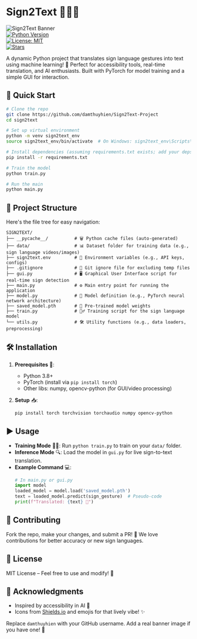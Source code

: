 # Sign2Text 🚀🤟📝

![Sign2Text Banner](https://img.shields.io/badge/Sign2Text-Sign%20Language%20to%20Text-blueviolet?style=for-the-badge&logo=python)  
[![Python Version](https://img.shields.io/badge/Python-3.8%2B-brightgreen.svg?style=flat&logo=python)](https://www.python.org/)  
[![License: MIT](https://img.shields.io/badge/License-MIT-yellow.svg?style=flat)](https://opensource.org/licenses/MIT)  
[![Stars](https://img.shields.io/github/stars/yourusername/sign2text?style=social)](https://github.com/yourusername/sign2text)  

A dynamic Python project that translates sign language gestures into text using machine learning! 🌟 Perfect for accessibility tools, real-time translation, and AI enthusiasts. Built with PyTorch for model training and a simple GUI for interaction.  

## 🚀 Quick Start  

```bash
# Clone the repo  
git clone https://github.com/damthuyhien/Sign2Text-Project  
cd sign2text  

# Set up virtual environment  
python -m venv sign2text_env  
source sign2text_env/bin/activate  # On Windows: sign2text_env\Scripts\activate  

# Install dependencies (assuming requirements.txt exists; add your deps like torch, etc.)  
pip install -r requirements.txt  

# Train the model  
python train.py  

# Run the main
python main.py  
```  

## 📂 Project Structure  

Here's the file tree for easy navigation:  

```  
SIGN2TEXT/  
├── __pycache__/          # 🗑️ Python cache files (auto-generated)  
├── data/                 # 📊 Dataset folder for training data (e.g., sign language videos/images)  
├── sign2text.env         # 🔑 Environment variables (e.g., API keys, configs)  
├── .gitignore            # 🚫 Git ignore file for excluding temp files  
├── gui.py                # 🖥️ Graphical User Interface script for real-time sign detection  
├── main.py               # ⚙️ Main entry point for running the application  
├── model.py              # 🤖 Model definition (e.g., PyTorch neural network architecture)  
├── saved_model.pth       # 💾 Pre-trained model weights  
├── train.py              # 🏋️‍♂️ Training script for the sign language model  
└── utils.py              # 🛠️ Utility functions (e.g., data loaders, preprocessing)  
```  

## 🛠️ Installation  

1. **Prerequisites** 🔧:  
   - Python 3.8+  
   - PyTorch (install via `pip install torch`)  
   - Other libs: numpy, opencv-python (for GUI/video processing)  

2. **Setup** 📥:  
   ```bash
   pip install torch torchvision torchaudio numpy opencv-python  
   ```  

## ▶️ Usage  

- **Training Mode** 🏃‍♂️: Run `python train.py` to train on your `data/` folder.  
- **Inference Mode** 🔍: Load the model in `gui.py` for live sign-to-text translation.  
- **Example Command** 💻:  
  ```python
  # In main.py or gui.py  
  import model  
  loaded_model = model.load('saved_model.pth')  
  text = loaded_model.predict(sign_gesture)  # Pseudo-code  
  print(f"Translated: {text} 🎉")  
  ```  

## 🤝 Contributing  

Fork the repo, make your changes, and submit a PR! 🌈 We love contributions for better accuracy or new sign languages.  

## 📜 License  

MIT License – Feel free to use and modify! 📄  

## 🎉 Acknowledgments  

- Inspired by accessibility in AI 🤝  
- Icons from [Shields.io](https://shields.io/) and emojis for that lively vibe! ✨  

Replace `damthuyhien` with your GitHub username. Add a real banner image if you have one! 🚀
